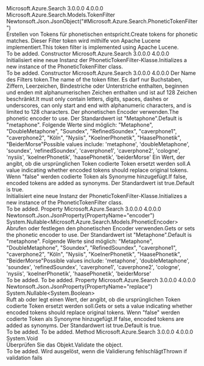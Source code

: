 <Type Name="PhoneticTokenFilter" FullName="Microsoft.Azure.Search.Models.PhoneticTokenFilter">
  <TypeSignature Language="C#" Value="public class PhoneticTokenFilter : Microsoft.Azure.Search.Models.TokenFilter" />
  <TypeSignature Language="ILAsm" Value=".class public auto ansi beforefieldinit PhoneticTokenFilter extends Microsoft.Azure.Search.Models.TokenFilter" />
  <TypeSignature Language="DocId" Value="T:Microsoft.Azure.Search.Models.PhoneticTokenFilter" />
  <TypeSignature Language="VB.NET" Value="Public Class PhoneticTokenFilter&#xA;Inherits TokenFilter" />
  <TypeSignature Language="F#" Value="type PhoneticTokenFilter = class&#xA;    inherit TokenFilter" />
  <AssemblyInfo>
    <AssemblyName>Microsoft.Azure.Search</AssemblyName>
    <AssemblyVersion>3.0.0.0</AssemblyVersion>
    <AssemblyVersion>4.0.0.0</AssemblyVersion>
  </AssemblyInfo>
  <Base>
    <BaseTypeName>Microsoft.Azure.Search.Models.TokenFilter</BaseTypeName>
  </Base>
  <Interfaces />
  <Attributes>
    <Attribute>
      <AttributeName>Newtonsoft.Json.JsonObject("#Microsoft.Azure.Search.PhoneticTokenFilter")</AttributeName>
    </Attribute>
  </Attributes>
  <Docs>
    <summary>
            <span data-ttu-id="bf8c8-101">Erstellen von Tokens für phonetischen entspricht.</span><span class="sxs-lookup"><span data-stu-id="bf8c8-101">Create tokens for phonetic matches.</span></span> <span data-ttu-id="bf8c8-102">Dieser Filter token wird mithilfe von Apache Lucene implementiert.</span><span class="sxs-lookup"><span data-stu-id="bf8c8-102">This token filter is implemented using Apache Lucene.</span></span>
            <see href="https://lucene.apache.org/core/4_10_3/analyzers-phonetic/org/apache/lucene/analysis/phonetic/package-tree.html" /></summary>
    <remarks>To be added.</remarks>
  </Docs>
  <Members>
    <Member MemberName=".ctor">
      <MemberSignature Language="C#" Value="public PhoneticTokenFilter ();" />
      <MemberSignature Language="ILAsm" Value=".method public hidebysig specialname rtspecialname instance void .ctor() cil managed" />
      <MemberSignature Language="DocId" Value="M:Microsoft.Azure.Search.Models.PhoneticTokenFilter.#ctor" />
      <MemberSignature Language="VB.NET" Value="Public Sub New ()" />
      <MemberType>Constructor</MemberType>
      <AssemblyInfo>
        <AssemblyName>Microsoft.Azure.Search</AssemblyName>
        <AssemblyVersion>3.0.0.0</AssemblyVersion>
        <AssemblyVersion>4.0.0.0</AssemblyVersion>
      </AssemblyInfo>
      <Parameters />
      <Docs>
        <summary>
            <span data-ttu-id="bf8c8-103">Initialisiert eine neue Instanz der PhoneticTokenFilter-Klasse.</span><span class="sxs-lookup"><span data-stu-id="bf8c8-103">Initializes a new instance of the PhoneticTokenFilter class.</span></span>
            </summary>
        <remarks>To be added.</remarks>
      </Docs>
    </Member>
    <Member MemberName=".ctor">
      <MemberSignature Language="C#" Value="public PhoneticTokenFilter (string name, Nullable&lt;Microsoft.Azure.Search.Models.PhoneticEncoder&gt; encoder = null, Nullable&lt;bool&gt; replaceOriginalTokens = null);" />
      <MemberSignature Language="ILAsm" Value=".method public hidebysig specialname rtspecialname instance void .ctor(string name, valuetype System.Nullable`1&lt;valuetype Microsoft.Azure.Search.Models.PhoneticEncoder&gt; encoder, valuetype System.Nullable`1&lt;bool&gt; replaceOriginalTokens) cil managed" />
      <MemberSignature Language="DocId" Value="M:Microsoft.Azure.Search.Models.PhoneticTokenFilter.#ctor(System.String,System.Nullable{Microsoft.Azure.Search.Models.PhoneticEncoder},System.Nullable{System.Boolean})" />
      <MemberSignature Language="VB.NET" Value="Public Sub New (name As String, Optional encoder As Nullable(Of PhoneticEncoder) = null, Optional replaceOriginalTokens As Nullable(Of Boolean) = null)" />
      <MemberSignature Language="F#" Value="new Microsoft.Azure.Search.Models.PhoneticTokenFilter : string * Nullable&lt;Microsoft.Azure.Search.Models.PhoneticEncoder&gt; * Nullable&lt;bool&gt; -&gt; Microsoft.Azure.Search.Models.PhoneticTokenFilter" Usage="new Microsoft.Azure.Search.Models.PhoneticTokenFilter (name, encoder, replaceOriginalTokens)" />
      <MemberType>Constructor</MemberType>
      <AssemblyInfo>
        <AssemblyName>Microsoft.Azure.Search</AssemblyName>
        <AssemblyVersion>3.0.0.0</AssemblyVersion>
        <AssemblyVersion>4.0.0.0</AssemblyVersion>
      </AssemblyInfo>
      <Parameters>
        <Parameter Name="name" Type="System.String" />
        <Parameter Name="encoder" Type="System.Nullable&lt;Microsoft.Azure.Search.Models.PhoneticEncoder&gt;" />
        <Parameter Name="replaceOriginalTokens" Type="System.Nullable&lt;System.Boolean&gt;" />
      </Parameters>
      <Docs>
        <param name="name"><span data-ttu-id="bf8c8-104">Der Name des Filters token.</span><span class="sxs-lookup"><span data-stu-id="bf8c8-104">The name of the token filter.</span></span> <span data-ttu-id="bf8c8-105">Es darf nur Buchstaben, Ziffern, Leerzeichen, Bindestriche oder Unterstriche enthalten, beginnen und enden mit alphanumerischen Zeichen enthalten und ist auf 128 Zeichen beschränkt.</span><span class="sxs-lookup"><span data-stu-id="bf8c8-105">It must only contain letters, digits, spaces, dashes or underscores, can only start and end with alphanumeric characters, and is limited to 128 characters.</span></span></param>
        <param name="encoder"><span data-ttu-id="bf8c8-106">Der phonetischen Encoder verwenden.</span><span class="sxs-lookup"><span data-stu-id="bf8c8-106">The phonetic encoder to use.</span></span> <span data-ttu-id="bf8c8-107">Der Standardwert ist "Metaphone".</span><span class="sxs-lookup"><span data-stu-id="bf8c8-107">Default is "metaphone".</span></span> <span data-ttu-id="bf8c8-108">Folgende Werte sind möglich: "Metaphone", "DoubleMetaphone", "Soundex", "RefinedSoundex", "caverphone1", "caverphone2", "Köln", "Nysiis", "KoelnerPhonetik", "HaasePhonetik", "BeiderMorse"</span><span class="sxs-lookup"><span data-stu-id="bf8c8-108">Possible values include: 'metaphone', 'doubleMetaphone', 'soundex', 'refinedSoundex', 'caverphone1', 'caverphone2', 'cologne', 'nysiis', 'koelnerPhonetik', 'haasePhonetik', 'beiderMorse'</span></span></param>
        <param name="replaceOriginalTokens"><span data-ttu-id="bf8c8-109">Ein Wert, der angibt, ob die ursprünglichen Token codierte Token ersetzt werden soll.</span><span class="sxs-lookup"><span data-stu-id="bf8c8-109">A value indicating whether encoded tokens should replace original tokens.</span></span> <span data-ttu-id="bf8c8-110">Wenn "false" werden codierte Token als Synonyme hinzugefügt.</span><span class="sxs-lookup"><span data-stu-id="bf8c8-110">If false, encoded tokens are added as synonyms.</span></span> <span data-ttu-id="bf8c8-111">Der Standardwert ist true.</span><span class="sxs-lookup"><span data-stu-id="bf8c8-111">Default is true.</span></span></param>
        <summary>
            <span data-ttu-id="bf8c8-112">Initialisiert eine neue Instanz der PhoneticTokenFilter-Klasse.</span><span class="sxs-lookup"><span data-stu-id="bf8c8-112">Initializes a new instance of the PhoneticTokenFilter class.</span></span>
            </summary>
        <remarks>To be added.</remarks>
      </Docs>
    </Member>
    <Member MemberName="Encoder">
      <MemberSignature Language="C#" Value="public Nullable&lt;Microsoft.Azure.Search.Models.PhoneticEncoder&gt; Encoder { get; set; }" />
      <MemberSignature Language="ILAsm" Value=".property instance valuetype System.Nullable`1&lt;valuetype Microsoft.Azure.Search.Models.PhoneticEncoder&gt; Encoder" />
      <MemberSignature Language="DocId" Value="P:Microsoft.Azure.Search.Models.PhoneticTokenFilter.Encoder" />
      <MemberSignature Language="VB.NET" Value="Public Property Encoder As Nullable(Of PhoneticEncoder)" />
      <MemberSignature Language="F#" Value="member this.Encoder : Nullable&lt;Microsoft.Azure.Search.Models.PhoneticEncoder&gt; with get, set" Usage="Microsoft.Azure.Search.Models.PhoneticTokenFilter.Encoder" />
      <MemberType>Property</MemberType>
      <AssemblyInfo>
        <AssemblyName>Microsoft.Azure.Search</AssemblyName>
        <AssemblyVersion>3.0.0.0</AssemblyVersion>
        <AssemblyVersion>4.0.0.0</AssemblyVersion>
      </AssemblyInfo>
      <Attributes>
        <Attribute>
          <AttributeName>Newtonsoft.Json.JsonProperty(PropertyName="encoder")</AttributeName>
        </Attribute>
      </Attributes>
      <ReturnValue>
        <ReturnType>System.Nullable&lt;Microsoft.Azure.Search.Models.PhoneticEncoder&gt;</ReturnType>
      </ReturnValue>
      <Docs>
        <summary>
            <span data-ttu-id="bf8c8-113">Abrufen oder festlegen den phonetischen Encoder verwenden.</span><span class="sxs-lookup"><span data-stu-id="bf8c8-113">Gets or sets the phonetic encoder to use.</span></span> <span data-ttu-id="bf8c8-114">Der Standardwert ist "Metaphone".</span><span class="sxs-lookup"><span data-stu-id="bf8c8-114">Default is "metaphone".</span></span>
            <span data-ttu-id="bf8c8-115">Folgende Werte sind möglich: "Metaphone", "DoubleMetaphone", "Soundex", "RefinedSoundex", "caverphone1", "caverphone2", "Köln", "Nysiis", "KoelnerPhonetik", "HaasePhonetik", "BeiderMorse"</span><span class="sxs-lookup"><span data-stu-id="bf8c8-115">Possible values include: 'metaphone', 'doubleMetaphone', 'soundex', 'refinedSoundex', 'caverphone1', 'caverphone2', 'cologne', 'nysiis', 'koelnerPhonetik', 'haasePhonetik', 'beiderMorse'</span></span>
            </summary>
        <value>To be added.</value>
        <remarks>To be added.</remarks>
      </Docs>
    </Member>
    <Member MemberName="ReplaceOriginalTokens">
      <MemberSignature Language="C#" Value="public Nullable&lt;bool&gt; ReplaceOriginalTokens { get; set; }" />
      <MemberSignature Language="ILAsm" Value=".property instance valuetype System.Nullable`1&lt;bool&gt; ReplaceOriginalTokens" />
      <MemberSignature Language="DocId" Value="P:Microsoft.Azure.Search.Models.PhoneticTokenFilter.ReplaceOriginalTokens" />
      <MemberSignature Language="VB.NET" Value="Public Property ReplaceOriginalTokens As Nullable(Of Boolean)" />
      <MemberSignature Language="F#" Value="member this.ReplaceOriginalTokens : Nullable&lt;bool&gt; with get, set" Usage="Microsoft.Azure.Search.Models.PhoneticTokenFilter.ReplaceOriginalTokens" />
      <MemberType>Property</MemberType>
      <AssemblyInfo>
        <AssemblyName>Microsoft.Azure.Search</AssemblyName>
        <AssemblyVersion>3.0.0.0</AssemblyVersion>
        <AssemblyVersion>4.0.0.0</AssemblyVersion>
      </AssemblyInfo>
      <Attributes>
        <Attribute>
          <AttributeName>Newtonsoft.Json.JsonProperty(PropertyName="replace")</AttributeName>
        </Attribute>
      </Attributes>
      <ReturnValue>
        <ReturnType>System.Nullable&lt;System.Boolean&gt;</ReturnType>
      </ReturnValue>
      <Docs>
        <summary>
            <span data-ttu-id="bf8c8-116">Ruft ab oder legt einen Wert, der angibt, ob die ursprünglichen Token codierte Token ersetzt werden soll.</span><span class="sxs-lookup"><span data-stu-id="bf8c8-116">Gets or sets a value indicating whether encoded tokens should replace original tokens.</span></span> <span data-ttu-id="bf8c8-117">Wenn "false" werden codierte Token als Synonyme hinzugefügt.</span><span class="sxs-lookup"><span data-stu-id="bf8c8-117">If false, encoded tokens are added as synonyms.</span></span> <span data-ttu-id="bf8c8-118">Der Standardwert ist true.</span><span class="sxs-lookup"><span data-stu-id="bf8c8-118">Default is true.</span></span>
            </summary>
        <value>To be added.</value>
        <remarks>To be added.</remarks>
      </Docs>
    </Member>
    <Member MemberName="Validate">
      <MemberSignature Language="C#" Value="public override void Validate ();" />
      <MemberSignature Language="ILAsm" Value=".method public hidebysig virtual instance void Validate() cil managed" />
      <MemberSignature Language="DocId" Value="M:Microsoft.Azure.Search.Models.PhoneticTokenFilter.Validate" />
      <MemberSignature Language="VB.NET" Value="Public Overrides Sub Validate ()" />
      <MemberSignature Language="F#" Value="override this.Validate : unit -&gt; unit" Usage="phoneticTokenFilter.Validate " />
      <MemberType>Method</MemberType>
      <AssemblyInfo>
        <AssemblyName>Microsoft.Azure.Search</AssemblyName>
        <AssemblyVersion>3.0.0.0</AssemblyVersion>
        <AssemblyVersion>4.0.0.0</AssemblyVersion>
      </AssemblyInfo>
      <ReturnValue>
        <ReturnType>System.Void</ReturnType>
      </ReturnValue>
      <Parameters />
      <Docs>
        <summary>
            <span data-ttu-id="bf8c8-119">Überprüfen Sie das Objekt.</span><span class="sxs-lookup"><span data-stu-id="bf8c8-119">Validate the object.</span></span>
            </summary>
        <remarks>To be added.</remarks>
        <exception cref="T:Microsoft.Rest.ValidationException">
            <span data-ttu-id="bf8c8-120">Wird ausgelöst, wenn die Validierung fehlschlägt</span><span class="sxs-lookup"><span data-stu-id="bf8c8-120">Thrown if validation fails</span></span>
            </exception>
      </Docs>
    </Member>
  </Members>
</Type>